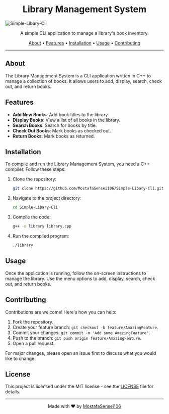 <h1 align="center">Library Management System</h1>

![Simple-Libary-Cli](https://socialify.git.ci/MostafaSensei106/Simple-Libary-Cli/image?language=1&logo=https%3A%2F%2Favatars.githubusercontent.com%2Fu%2F138288138%3Fv%3D4&name=1&owner=1&pattern=Floating+Cogs&theme=Light)

<p align="center">
    A simple CLI application to manage a library's book inventory.
</p>

<p align="center">
    <a href="#about">About</a> •
    <a href="#features">Features</a> •
    <a href="#installation">Installation</a> •
    <a href="#usage">Usage</a> •
    <a href="#contributing">Contributing</a>
</p>

---

## About

The Library Management System is a CLI application written in C++ to manage a collection of books. It allows users to add, display, search, check out, and return books.

## Features

- **Add New Books**: Add book titles to the library.
- **Display Books**: View a list of all books in the library.
- **Search Books**: Search for books by title.
- **Check Out Books**: Mark books as checked out.
- **Return Books**: Mark books as returned.

## Installation

To compile and run the Library Management System, you need a C++ compiler. Follow these steps:

1. Clone the repository:

    ```bash
    git clone https://github.com/MostafaSensei106/Simple-Libary-Cli.git
    ```

2. Navigate to the project directory:

    ```bash
    cd Simple-Libary-Cli
    ```

3. Compile the code:

    ```bash
    g++ -o library library.cpp
    ```

4. Run the compiled program:

    ```bash
    ./library
    ```

## Usage

Once the application is running, follow the on-screen instructions to manage the library. Use the menu options to add, display, search, check out, and return books.

## Contributing

Contributions are welcome! Here's how you can help:

1. Fork the repository.
2. Create your feature branch: `git checkout -b feature/AmazingFeature`.
3. Commit your changes: `git commit -m 'Add some AmazingFeature'`.
4. Push to the branch: `git push origin feature/AmazingFeature`.
5. Open a pull request.

For major changes, please open an issue first to discuss what you would like to change.


## License
This project is licensed under the MIT license - see the [LICENSE](LICENSE) file for details.

---

<p align="center">
  Made with ❤️ by <a href="https://github.com/MostafaSensei106">MostafaSensei106</a>
</p>

